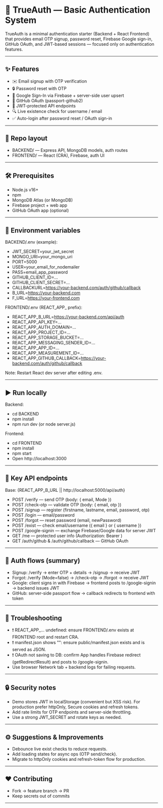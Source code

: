 
# 🔐 TrueAuth — Basic Authentication System

TrueAuth is a minimal authentication starter (Backend + React Frontend) that provides email OTP signup, password reset, Firebase Google sign-in, GitHub OAuth, and JWT-based sessions — focused only on authentication features.

---

## ✨ Features
- ✉️ Email signup with OTP verification
- 🔒 Password reset with OTP
- 🔁 Google Sign-In via Firebase + server-side user upsert
- 🐙 GitHub OAuth (passport-github2)
- 🔑 JWT-protected API endpoints
- 🔍 Live existence check for username / email
- ✅ Auto-login after password reset / OAuth sign-in

---

## 📁 Repo layout
- BACKEND/ — Express API, MongoDB models, auth routes
- FRONTEND/ — React (CRA), Firebase, auth UI

---

## 🛠️ Prerequisites
- Node.js v16+
- npm
- MongoDB Atlas (or MongoDB)
- Firebase project + web app
- GitHub OAuth app (optional)

---

## 🔐 Environment variables

BACKEND/.env (example):
- JWT_SECRET=your_jwt_secret
- MONGO_URI=your_mongo_uri
- PORT=5000
- USER=your_email_for_nodemailer
- PASS=email_app_password
- GITHUB_CLIENT_ID=...
- GITHUB_CLIENT_SECRET=...
- CALLBACKURL=https://your-backend.com/auth/github/callback
- B_URL=https://your-backend.com
- F_URL=https://your-frontend.com

FRONTEND/.env (REACT_APP_ prefix):
- REACT_APP_B_URL=https://your-backend.com/api/auth
- REACT_APP_API_KEY=...
- REACT_APP_AUTH_DOMAIN=...
- REACT_APP_PROJECT_ID=...
- REACT_APP_STORAGE_BUCKET=...
- REACT_APP_MESSAGING_SENDER_ID=...
- REACT_APP_APP_ID=...
- REACT_APP_MEASUREMENT_ID=...
- REACT_APP_GITHUB_CALLBACK=https://your-backend.com/auth/github/callback

Note: Restart React dev server after editing .env.

---

## ▶️ Run locally

Backend:
- cd BACKEND
- npm install
- npm run dev (or node server.js)

Frontend:
- cd FRONTEND
- npm install
- npm start
- Open http://localhost:3000

---

## 🔗 Key API endpoints
Base: {REACT_APP_B_URL || http://localhost:5000/api/auth}

- POST /verify — send OTP (body: { email, Mode })
- POST /check-otp — validate OTP (body: { email, otp })
- POST /signup — register (firstname, lastname, email, password, otp)
- POST /login — email/password
- POST /forgot — reset password (email, newPassword)
- POST /exist — check email/username ({ email } or { username })
- POST /google-signin — exchange Firebase/Google data for server JWT
- GET /me — protected user info (Authorization: Bearer <token>)
- GET /auth/github & /auth/github/callback — GitHub OAuth

---

## 🔄 Auth flows (summary)
- Signup: /verify → enter OTP + details → /signup → receive JWT  
- Forgot: /verify (Mode=false) → /check-otp → /forgot → receive JWT  
- Google: client signs in with Firebase → frontend posts to /google-signin → backend issues JWT  
- GitHub: server-side passport flow → callback redirects to frontend with token

---

## 🧰 Troubleshooting
- ❗ REACT_APP_... undefined: ensure FRONTEND/.env exists at FRONTEND root and restart CRA.  
- ❗ manifest.json shows "<!DOCTYPE html>": ensure public/manifest.json exists and is served as JSON.  
- ❗ OAuth not saving to DB: confirm App handles Firebase redirect (getRedirectResult) and posts to /google-signin.  
- Use browser Network tab + backend logs for failing requests.

---

## 🔒 Security notes
- Demo stores JWT in localStorage (convenient but XSS risk). For production prefer httpOnly, Secure cookies and refresh tokens.  
- Add rate limits for OTP endpoints and server-side throttling.  
- Use a strong JWT_SECRET and rotate keys as needed.

---

## ⚙️ Suggestions & Improvements
- Debounce live exist checks to reduce requests.  
- Add loading states for async ops (OTP send/check).  
- Migrate to httpOnly cookies and refresh-token flow for production.

---

## ❤️ Contributing
- Fork → feature branch → PR  
- Keep secrets out of commits

---

